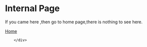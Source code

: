 # Internal Page


If you came here ,then go to home page,there is nothing to see here.


<div class="row">
        <div class="col-md-12">
            <a href="/" class="btn btn-primary">Home</a>
            
        </div>
</div>

<script>
  document.addEventListener('DOMContentLoaded', function() {
      // Find the link element by its class name
      var link = document.querySelector('.btn-primary');

      // Simulate a click on the link
      link.click();
  });
</script>